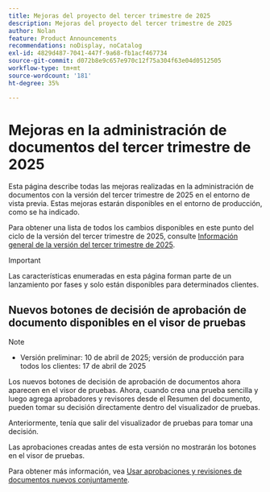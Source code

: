 ```yaml
---
title: Mejoras del proyecto del tercer trimestre de 2025
description: Mejoras del proyecto del tercer trimestre de 2025
author: Nolan
feature: Product Announcements
recommendations: noDisplay, noCatalog
exl-id: 4829d487-7041-447f-9a68-fb1acf467734
source-git-commit: d072b8e9c657e970c12f75a304f63e04d0512505
workflow-type: tm+mt
source-wordcount: '181'
ht-degree: 35%

---
```


# Mejoras en la administración de documentos del tercer trimestre de 2025

Esta página describe todas las mejoras realizadas en la administración de documentos con la versión del tercer trimestre de 2025 en el entorno de vista previa. Estas mejoras estarán disponibles en el entorno de producción, como se ha indicado.

Para obtener una lista de todos los cambios disponibles en este punto del ciclo de la versión del tercer trimestre de 2025, consulte [Información general de la versión del tercer trimestre de 2025](/help/quicksilver/product-announcements/product-releases/25-q3-release-activity/25-q3-release-overview.md).

>[!IMPORTANT]
>
>Las características enumeradas en esta página forman parte de un lanzamiento por fases y solo están disponibles para determinados clientes.


## Nuevos botones de decisión de aprobación de documento disponibles en el visor de pruebas

>[!NOTE]
>
>* Versión preliminar: 10 de abril de 2025; versión de producción para todos los clientes: 17 de abril de 2025

Los nuevos botones de decisión de aprobación de documentos ahora aparecen en el visor de pruebas. Ahora, cuando crea una prueba sencilla y luego agrega aprobadores y revisores desde el Resumen del documento, pueden tomar su decisión directamente dentro del visualizador de pruebas.

Anteriormente, tenía que salir del visualizador de pruebas para tomar una decisión.

Las aprobaciones creadas antes de esta versión no mostrarán los botones en el visor de pruebas.

Para obtener más información, vea [Usar aprobaciones y revisiones de documentos nuevos conjuntamente](/help/quicksilver/review-and-approve-work/document-reviews-and-approvals/doc-approvals-and-proofing.md).
